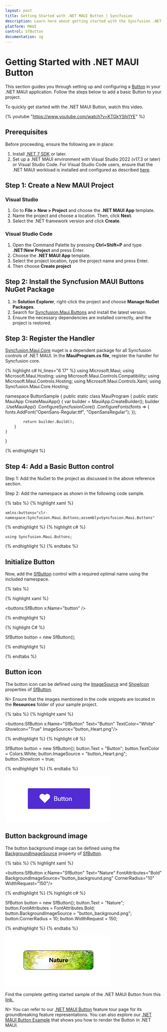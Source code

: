 ```yaml
---
layout: post
title: Getting Started with .NET MAUI Button | Syncfusion
description: Learn here about getting started with the Syncfusion .NET MAUI Button (SfButton) control, its elements and more.
platform: MAUI
control: SfButton
documentation: ug
---
```


# Getting Started with .NET MAUI Button

This section guides you through setting up and configuring a [Button](https://help.syncfusion.com/cr/maui/Syncfusion.Maui.Buttons.SfButton.html) in your .NET MAUI application. Follow the steps below to add a basic Button to your project.

To quickly get started with the .NET MAUI Button, watch this video.

{% youtube "https://www.youtube.com/watch?v=KTGkYShi1YE" %}

## Prerequisites

Before proceeding, ensure the following are in place:

1. Install [.NET 7 SDK](https://dotnet.microsoft.com/en-us/download/dotnet/7.0) or later.
2. Set up a .NET MAUI environment with Visual Studio 2022 (v17.3 or later) or Visual Studio Code. For Visual Studio Code users, ensure that the .NET MAUI workload is installed and configured as described [here](https://learn.microsoft.com/en-us/dotnet/maui/get-started/installation?view=net-maui-8.0&tabs=visual-studio-code).

## Step 1: Create a New MAUI Project

### Visual Studio

1. Go to **File > New > Project** and choose the **.NET MAUI App** template.
2. Name the project and choose a location. Then, click **Next**.
3. Select the .NET framework version and click **Create**.

### Visual Studio Code

1. Open the Command Palette by pressing **Ctrl+Shift+P** and type **.NET:New Project** and press Enter.
2. Choose the **.NET MAUI App** template.
3. Select the project location, type the project name and press Enter.
4. Then choose **Create project**

## Step 2: Install the Syncfusion MAUI Buttons NuGet Package

1. In **Solution Explorer**, right-click the project and choose **Manage NuGet Packages**.
2. Search for [Syncfusion.Maui.Buttons](https://www.nuget.org/packages/Syncfusion.Maui.Buttons) and install the latest version.
3. Ensure the necessary dependencies are installed correctly, and the project is restored.

## Step 3: Register the Handler 

[Syncfusion.Maui.Core](https://www.nuget.org/packages/Syncfusion.Maui.Core) nuget is a dependent package for all Syncfusion controls of .NET MAUI. In the **MauiProgram.cs file**, register the handler for Syncfusion core.

{% highlight c# hl_lines="6 17" %}
using Microsoft.Maui;
using Microsoft.Maui.Hosting;
using Microsoft.Maui.Controls.Compatibility;
using Microsoft.Maui.Controls.Hosting;
using Microsoft.Maui.Controls.Xaml;
using Syncfusion.Maui.Core.Hosting;

namespace ButtonSample
{
    public static class MauiProgram
    {
        public static MauiApp CreateMauiApp()
        {
            var builder = MauiApp.CreateBuilder();
            builder
            .UseMauiApp<App>()
            .ConfigureSyncfusionCore()
            .ConfigureFonts(fonts =>
            {
                fonts.AddFont("OpenSans-Regular.ttf", "OpenSansRegular");
            });

            return builder.Build();
        }      
    }
}   

{% endhighlight %} 

## Step 4: Add a Basic Button control

Step 1: Add the NuGet to the project as discussed in the above reference section. 

Step 2: Add the namespace as shown in the following code sample.

{% tabs %}
{% highlight xaml %}

	xmlns:buttons="clr-namespace:Syncfusion.Maui.Buttons;assembly=Syncfusion.Maui.Buttons"

{% endhighlight %}
{% highlight c# %}

	using Syncfusion.Maui.Buttons;

{% endhighlight %}
{% endtabs %}

## Initialize Button

Now, add the [SfButton](https://help.syncfusion.com/cr/maui/Syncfusion.Maui.Buttons.SfButton.html) control with a required optimal name using the included namespace.

{% tabs %}

{% highlight xaml %}

<buttons:SfButton x:Name="button" />
	
{% endhighlight %}

{% highlight C# %}

SfButton button = new SfButton();

{% endhighlight %}

{% endtabs %}

## Button icon

The button icon can be defined using the [ImageSource](https://help.syncfusion.com/cr/maui/Syncfusion.Maui.Core.ButtonBase.html#Syncfusion_Maui_Core_ButtonBase_ImageSource) and [ShowIcon](https://help.syncfusion.com/cr/maui/Syncfusion.Maui.Core.ButtonBase.html#Syncfusion_Maui_Core_ButtonBase_ShowIcon) properties of [SfButton](https://help.syncfusion.com/cr/maui/Syncfusion.Maui.Buttons.SfButton.html).

N> Ensure that the images mentioned in the code snippets are located in the **Resources** folder of your sample project.

{% tabs %}
{% highlight xaml %}

<buttons:SfButton x:Name="SfButton" 
                    Text="Button"
                    TextColor="White" 
                    ShowIcon="True" 
                    ImageSource="button_Heart.png"/>

{% endhighlight %}
{% highlight c# %}

SfButton button = new SfButton();
button.Text = "Button";
button.TextColor = Colors.White;
button.ImageSource = "button_Heart.png";
button.ShowIcon = true;

{% endhighlight %}
{% endtabs %}

![.NET MAUI Button with button icon.](images/getting-started/net-maui-button-with-icon.png)


## Button background image

The button background image can be defined using the [BackgroundImageSource](https://help.syncfusion.com/cr/maui/Syncfusion.Maui.Core.ButtonBase.html#Syncfusion_Maui_Core_ButtonBase_BackgroundImageSource) property of [SfButton](https://help.syncfusion.com/cr/maui/Syncfusion.Maui.Buttons.SfButton.html).

{% tabs %}
{% highlight xaml %}

<buttons:SfButton x:Name="SfButton" 
                    Text="Nature"
                    FontAttributes="Bold" 
                    BackgroundImageSource="button_background.png" 
                    CornerRadius="10" 
                    WidthRequest="150"/>

{% endhighlight %}
{% highlight c# %}

SfButton button = new SfButton();
button.Text = "Nature";
button.FontAttributes = FontAttributes.Bold;
button.BackgroundImageSource = "button_background.png";
button.CornerRadius = 10;
button.WidthRequest = 150;

{% endhighlight %}
{% endtabs %}

![.NET MAUI Button with background image.](images/getting-started/net-maui-button-with-background-image.png)

Find the complete getting started sample of the .NET MAUI Button from this [link.](https://github.com/SyncfusionExamples/maui-button-samples)

N> You can refer to our [.NET MAUI Button](https://www.syncfusion.com/maui-controls/maui-button) feature tour page for its groundbreaking feature representations. You can also explore our [.NET MAUI Button Example](https://github.com/syncfusion/maui-demos/tree/master/MAUI/Buttons) that shows you how to render the Button in .NET MAUI.
